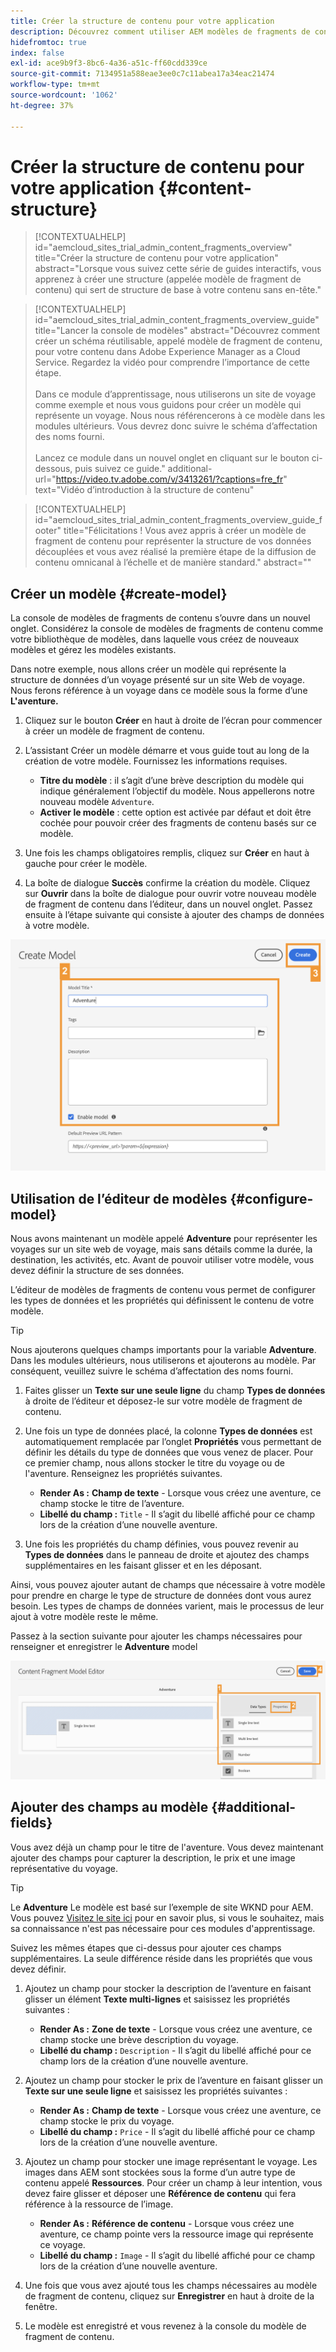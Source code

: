 ```yaml
---
title: Créer la structure de contenu pour votre application
description: Découvrez comment utiliser AEM modèles de fragments de contenu pour créer votre structure de contenu, qui sert de base à votre contenu sans interface.
hidefromtoc: true
index: false
exl-id: ace9b9f3-8bc6-4a36-a51c-ff60cdd339ce
source-git-commit: 7134951a588eae3ee0c7c11abea17a34eac21474
workflow-type: tm+mt
source-wordcount: '1062'
ht-degree: 37%

---
```



# Créer la structure de contenu pour votre application {#content-structure}

>[!CONTEXTUALHELP]
>id="aemcloud_sites_trial_admin_content_fragments_overview"
>title="Créer la structure de contenu pour votre application"
>abstract="Lorsque vous suivez cette série de guides interactifs, vous apprenez à créer une structure (appelée modèle de fragment de contenu) qui sert de structure de base à votre contenu sans en-tête."

>[!CONTEXTUALHELP]
>id="aemcloud_sites_trial_admin_content_fragments_overview_guide"
>title="Lancer la console de modèles"
>abstract="Découvrez comment créer un schéma réutilisable, appelé modèle de fragment de contenu, pour votre contenu dans Adobe Experience Manager as a Cloud Service. Regardez la vidéo pour comprendre l’importance de cette étape. <br><br>Dans ce module d’apprentissage, nous utiliserons un site de voyage comme exemple et nous vous guidons pour créer un modèle qui représente un voyage. Nous nous référencerons à ce modèle dans les modules ultérieurs. Vous devrez donc suivre le schéma d’affectation des noms fourni.<br><br>Lancez ce module dans un nouvel onglet en cliquant sur le bouton ci-dessous, puis suivez ce guide."
>additional-url="https://video.tv.adobe.com/v/3413261/?captions=fre_fr" text="Vidéo d’introduction à la structure de contenu"

>[!CONTEXTUALHELP]
>id="aemcloud_sites_trial_admin_content_fragments_overview_guide_footer"
>title="Félicitations ! Vous avez appris à créer un modèle de fragment de contenu pour représenter la structure de vos données découplées et vous avez réalisé la première étape de la diffusion de contenu omnicanal à l’échelle et de manière standard."
>abstract=""

## Créer un modèle {#create-model}

La console de modèles de fragments de contenu s’ouvre dans un nouvel onglet. Considérez la console de modèles de fragments de contenu comme votre bibliothèque de modèles, dans laquelle vous créez de nouveaux modèles et gérez les modèles existants.

Dans notre exemple, nous allons créer un modèle qui représente la structure de données d’un voyage présenté sur un site Web de voyage. Nous ferons référence à un voyage dans ce modèle sous la forme d’une **L&#39;aventure.**

1. Cliquez sur le bouton **Créer** en haut à droite de l’écran pour commencer à créer un modèle de fragment de contenu.

1. L’assistant Créer un modèle démarre et vous guide tout au long de la création de votre modèle. Fournissez les informations requises.

   * **Titre du modèle** : il s’agit d’une brève description du modèle qui indique généralement l’objectif du modèle. Nous appellerons notre nouveau modèle `Adventure`.
   * **Activer le modèle** : cette option est activée par défaut et doit être cochée pour pouvoir créer des fragments de contenu basés sur ce modèle.

1. Une fois les champs obligatoires remplis, cliquez sur **Créer** en haut à gauche pour créer le modèle.

1. La boîte de dialogue **Succès** confirme la création du modèle. Cliquez sur **Ouvrir** dans la boîte de dialogue pour ouvrir votre nouveau modèle de fragment de contenu dans l’éditeur, dans un nouvel onglet. Passez ensuite à l’étape suivante qui consiste à ajouter des champs de données à votre modèle.

![Étapes 2 et 3 de la création d’un modèle de fragment de contenu.](assets/do-not-localize/create-model.png)

## Utilisation de l’éditeur de modèles {#configure-model}

Nous avons maintenant un modèle appelé **Adventure** pour représenter les voyages sur un site web de voyage, mais sans détails comme la durée, la destination, les activités, etc. Avant de pouvoir utiliser votre modèle, vous devez définir la structure de ses données.

L’éditeur de modèles de fragments de contenu vous permet de configurer les types de données et les propriétés qui définissent le contenu de votre modèle.

>[!TIP]
>
>Nous ajouterons quelques champs importants pour la variable **Adventure**. Dans les modules ultérieurs, nous utiliserons et ajouterons au modèle. Par conséquent, veuillez suivre le schéma d’affectation des noms fourni.

1. Faites glisser un **Texte sur une seule ligne** du champ **Types de données** à droite de l’éditeur et déposez-le sur votre modèle de fragment de contenu.

1. Une fois un type de données placé, la colonne **Types de données** est automatiquement remplacée par l’onglet **Propriétés** vous permettant de définir les détails du type de données que vous venez de placer. Pour ce premier champ, nous allons stocker le titre du voyage ou de l&#39;aventure. Renseignez les propriétés suivantes.

   * **Render As :** **Champ de texte** - Lorsque vous créez une aventure, ce champ stocke le titre de l’aventure.
   * **Libellé du champ :** `Title` - Il s’agit du libellé affiché pour ce champ lors de la création d’une nouvelle aventure.

1. Une fois les propriétés du champ définies, vous pouvez revenir au **Types de données** dans le panneau de droite et ajoutez des champs supplémentaires en les faisant glisser et en les déposant.

Ainsi, vous pouvez ajouter autant de champs que nécessaire à votre modèle pour prendre en charge le type de structure de données dont vous aurez besoin. Les types de champs de données varient, mais le processus de leur ajout à votre modèle reste le même.

Passez à la section suivante pour ajouter les champs nécessaires pour renseigner et enregistrer le **Adventure** model

![Étapes 1, 2 et 3 de l’ajout de champs au modèle.](assets/do-not-localize/define-model-fields.png)

## Ajouter des champs au modèle {#additional-fields}

Vous avez déjà un champ pour le titre de l&#39;aventure. Vous devez maintenant ajouter des champs pour capturer la description, le prix et une image représentative du voyage.

>[!TIP]
>
>Le **Adventure** Le modèle est basé sur l’exemple de site WKND pour AEM. Vous pouvez [Visitez le site ici](https://wknd.site/us/en/adventures/yosemite-backpacking.html) pour en savoir plus, si vous le souhaitez, mais sa connaissance n&#39;est pas nécessaire pour ces modules d&#39;apprentissage.

Suivez les mêmes étapes que ci-dessus pour ajouter ces champs supplémentaires. La seule différence réside dans les propriétés que vous devez définir.

1. Ajoutez un champ pour stocker la description de l’aventure en faisant glisser un élément **Texte multi-lignes** et saisissez les propriétés suivantes :

   * **Render As :** **Zone de texte** - Lorsque vous créez une aventure, ce champ stocke une brève description du voyage.
   * **Libellé du champ :** `Description` - Il s’agit du libellé affiché pour ce champ lors de la création d’une nouvelle aventure.

1. Ajoutez un champ pour stocker le prix de l’aventure en faisant glisser un **Texte sur une seule ligne** et saisissez les propriétés suivantes :

   * **Render As :** **Champ de texte** - Lorsque vous créez une aventure, ce champ stocke le prix du voyage.
   * **Libellé du champ :** `Price` - Il s’agit du libellé affiché pour ce champ lors de la création d’une nouvelle aventure.

1. Ajoutez un champ pour stocker une image représentant le voyage. Les images dans AEM sont stockées sous la forme d’un autre type de contenu appelé **Ressources**. Pour créer un champ à leur intention, vous devez faire glisser et déposer une **Référence de contenu** qui fera référence à la ressource de l’image.

   * **Render As :** **Référence de contenu** - Lorsque vous créez une aventure, ce champ pointe vers la ressource image qui représente ce voyage.
   * **Libellé du champ :** `Image` - Il s’agit du libellé affiché pour ce champ lors de la création d’une nouvelle aventure.

1. Une fois que vous avez ajouté tous les champs nécessaires au modèle de fragment de contenu, cliquez sur **Enregistrer** en haut à droite de la fenêtre.

1. Le modèle est enregistré et vous revenez à la console du modèle de fragment de contenu.
